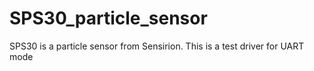# SPS30_particle_sensor
SPS30 is a particle sensor from Sensirion. This is a test driver for UART mode
